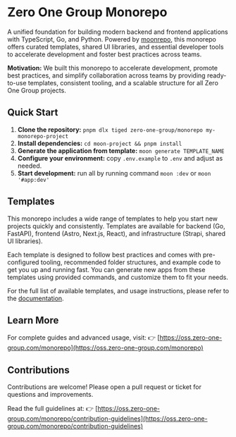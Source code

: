 # Zero One Group Monorepo

A unified foundation for building modern backend and frontend applications with TypeScript, Go, and Python.
Powered by [moonrepo](https://moonrepo.dev/docs/install), this monorepo offers curated templates,
shared UI libraries, and essential developer tools to accelerate development and foster best practices
across teams.

**Motivation:**
We built this monorepo to accelerate development, promote best practices, and simplify collaboration
across teams by providing ready-to-use templates, consistent tooling, and a scalable structure for all
Zero One Group projects.

## Quick Start

1. **Clone the repository:**
   `pnpm dlx tiged zero-one-group/monorepo my-monorepo-project`
2. **Install dependencies:**
   `cd moon-project && pnpm install`
3. **Generate the application from template:**
   `moon generate TEMPLATE_NAME`
4. **Configure your environment:**
   copy `.env.example` to `.env` and adjust as needed.
5. **Start development:**
   run all by running command `moon :dev` or `moon '#app:dev'`

## Templates

This monorepo includes a wide range of templates to help you start new projects quickly and consistently.
Templates are available for backend (Go, FastAPI), frontend (Astro, Next.js, React), and infrastructure
(Strapi, shared UI libraries).

Each template is designed to follow best practices and comes with pre-configured tooling, recommended
folder structures, and example code to get you up and running fast. You can generate new apps from these
templates using provided commands, and customize them to fit your needs.

For the full list of available templates, and usage instructions, please refer to the
[documentation](https://oss.zero-one-group.com/monorepo/available-templates/).

## Learn More

For complete guides and advanced usage, visit: 👉 [https://oss.zero-one-group.com/monorepo](https://oss.zero-one-group.com/monorepo)

## Contributions

Contributions are welcome! Please open a pull request or ticket for questions and improvements.

Read the full guidelines at: 👉 [https://oss.zero-one-group.com/monorepo/contribution-guidelines](https://oss.zero-one-group.com/monorepo/contribution-guidelines)
